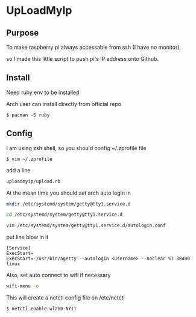 UpLoadMyIp
==========


Purpose
---------
To make raspberry pi always accessable from ssh (I have no monitor),

so I made this little script to push pi's IP address onto Github.


Install
--------
Need ruby env to be installed

Arch user can install directly from official repo
```
$ pacman -S ruby

```

Config
--------
I am using zsh shell, so you should config ~/.zprofile file
```
$ vim ~/.zprofile
```
add a line

```zsh
uploadmyip/upload.rb
```
At the mean time you should set arch auto login in 

```zsh
mkdir /etc/systemd/system/getty@tty1.service.d

cd /etc/systemd/system/getty@tty1.service.d

vim /etc/systemd/system/getty@tty1.service.d/autologin.conf

```
put line blow in it

```
[Service]
ExecStart=
ExecStart=-/usr/bin/agetty --autologin <username> --noclear %I 38400 linux

```

Also, set auto connect to wifi if necessary

```zsh
wifi-menu -o
```
This will create a netctl config file on /etc/netctl

```zsh
$ netctl enable wlan0-NYIT

```
